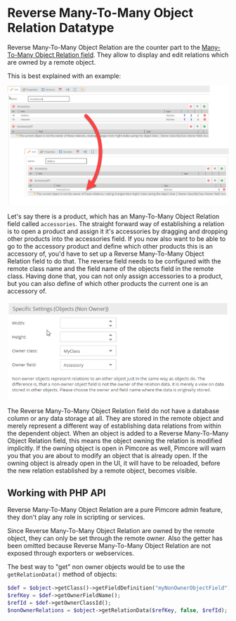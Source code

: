 # Reverse Many-To-Many Object Relation Datatype

Reverse Many-To-Many Object Relation are the counter part to the [Many-To-Many Object Relation field](09_Relation_Types.md).
They allow to display and edit relations which are owned by a remote object. 

This is best explained with an example: 

![Reverse Many-To-Many Object Relation Field](../../../img/classes-datatypes-nonownerobject1.png)

Let's say there is a product, which has an Many-To-Many Object Relation field called `accessories`. The straight forward way of establishing 
a relation is to open a product and assign it it's accessories by dragging and dropping other products into the 
accessories field. If you now also want to be able to go to the accessory product and define which other products 
this is an accessory of, you'd have to set up a Reverse Many-To-Many Object Relation field to do that. The reverse field needs to be configured 
with the remote class name and the field name of the objects field in the remote class. Having done that, you can 
not only assign accessories to a product, but you can also define of which other products the current one is an accessory of.


![Reverse Many-To-Many Object Relation Configuration](../../../img/classes-datatypes-nonownerobject2.png)


The Reverse Many-To-Many Object Relation field do not have a database column or any data storage at all. They are stored in the remote object and 
merely represent a different way of establishing data relations from within the dependent object. When an object is added 
to a Reverse Many-To-Many Object Relation field, this means the object owning the relation is modified implicitly. If the owning object is open in 
Pimcore as well, Pimcore will warn you that you are about to modify an object that is already open. If the owning
object is already open in the UI, it will have to be reloaded, before the new relation established by a remote object, 
becomes visible.


## Working with PHP API
Reverse Many-To-Many Object Relation are a pure Pimcore admin feature, they don't play any role in scripting or services.

Since Reverse Many-To-Many Object Relation are owned by the remote object, they can only be set through the remote owner. Also the getter 
has been omitted because Reverse Many-To-Many Object Relation are not exposed through exporters or webservices.

The best way to "get" non owner objects would be to use the `getRelationData()` method of objects:

```php
$def = $object->getClass()->getFieldDefinition("myNonOwnerObjectField");
$refKey = $def->getOwnerFieldName();
$refId = $def->getOwnerClassId();
$nonOwnerRelations = $object->getRelationData($refKey, false, $refId);
```
